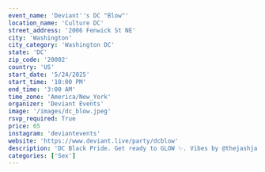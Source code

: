 ```yaml
---
event_name: 'Deviant''s DC "Blow"'
location_name: 'Culture DC'
street_address: '2006 Fenwick St NE'
city: 'Washington'
city_category: 'Washington DC'
state: 'DC'
zip_code: '20002'
country: 'US'
start_date: '5/24/2025'
start_time: '10:00 PM'
end_time: '3:00 AM'
time_zone: 'America/New_York'
organizer: 'Deviant Events'
image: '/images/dc_blow.jpeg'
rsvp_required: True
price: 65
instagram: 'deviantevents'
website: 'https://www.deviant.live/party/dcblow'
description: 'DC Black Pride. Get ready to GLOW ✨. Vibes by @thejashjay & @jsport_'
categories: ['Sex']
---
```

